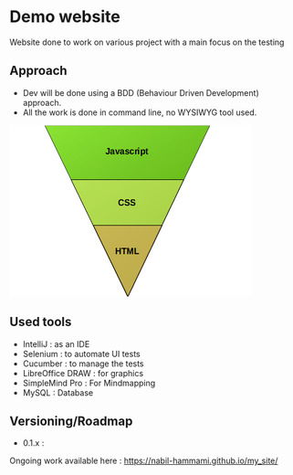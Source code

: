 # Demo website
Website done to work on various project with a main focus on the testing

## Approach
- Dev will be done using a BDD (Behaviour Driven Development) approach.
- All the work is done in command line, no WYSIWYG tool used.

![alt text](https://github.com/nabil-hammami/my_site/blob/master/IMG/webTechnoPyramide.png)

## Used tools
- IntelliJ : as an IDE
- Selenium : to automate UI tests
- Cucumber : to manage the tests
- LibreOffice DRAW : for graphics
- SimpleMind Pro : For Mindmapping
- MySQL : Database

## Versioning/Roadmap
- 0.1.x : 

Ongoing work available here : https://nabil-hammami.github.io/my_site/
